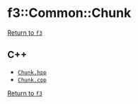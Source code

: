 # f3::Common::Chunk

[Return to `f3`](/docs/f3.md)

## C++

- [`Chunk.hpp`](/c++/include/Chunk.hpp)
- [`Chunk.cpp`](/c++/source/Chunk.cpp)

[Return to `f3`](/docs/f3.md)